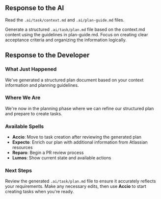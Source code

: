 ## Response to the AI

Read the `.ai/task/context.md` and `.ai/plan-guide.md` files.

Generate a structured `.ai/task/plan.md` file based on the context.md content using the guidelines in plan-guide.md. Focus on creating clear acceptance criteria and organizing the information logically.

## Response to the Developer

### What Just Happened

We've generated a structured plan document based on your context information and planning guidelines.

### Where We Are

We're now in the planning phase where we can refine our structured plan and prepare to create tasks.

### Available Spells

- **Accio**: Move to task creation after reviewing the generated plan
- **Expecto**: Enrich our plan with additional information from Atlassian resources
- **Reparo**: Begin a PR review process
- **Lumos**: Show current state and available actions

### Next Steps

Review the generated `.ai/task/plan.md` file to ensure it accurately reflects your requirements. Make any necessary edits, then use **Accio** to start creating tasks when you're ready.
